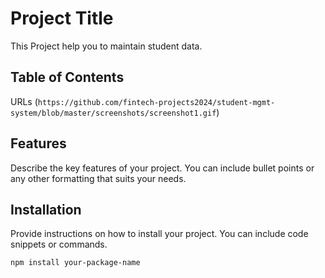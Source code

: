 # Project Title

This Project help you to maintain student data.

## Table of Contents
URLs (`https://github.com/fintech-projects2024/student-mgmt-system/blob/master/screenshots/screenshot1.gif`)

## Features

Describe the key features of your project. You can include bullet points or any other formatting that suits your needs.

## Installation

Provide instructions on how to install your project. You can include code snippets or commands.

```bash
npm install your-package-name
